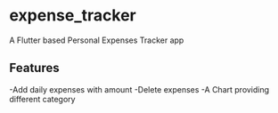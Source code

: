 # expense_tracker

A Flutter based Personal Expenses Tracker app

## Features


-Add daily expenses with amount
-Delete expenses
-A Chart providing different category



